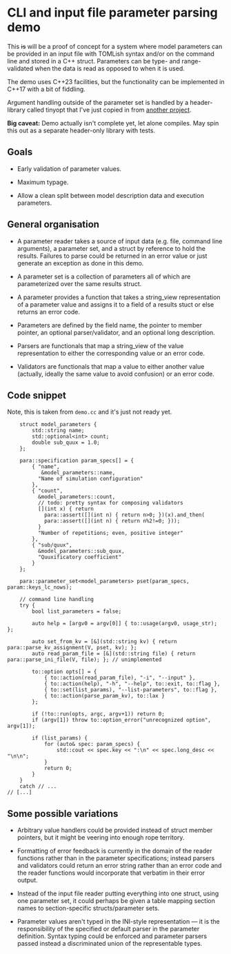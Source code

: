 # CLI and input file parameter parsing demo

This <s>is</s> will be a proof of concept for a system where model parameters can be
provided in an input file with TOMLish syntax and/or on the command line
and stored in a C++ struct. Parameters can be type- and range-validated
when the data is read as opposed to when it is used.

The demo uses C++23 facilities, but the functionality can be implemented
in C++17 with a bit of fiddling.

Argument handling outside of the parameter set is handled by a header-library
called tinyopt that I've just copied in from [another project](https://github.com/halfflat/tinyopt).

**Big caveat:** Demo actually isn't complete yet, let alone compiles.
May spin this out as a separate header-only library with tests.

## Goals

* Early validation of parameter values.

* Maximum typage.

* Allow a clean split between model description data and execution
  parameters.

## General organisation

* A parameter reader takes a source of input data (e.g. file, command line
  arguments), a parameter set, and a struct by reference to hold the results.
  Failures to parse could be returned in an error value or just generate an
  exception as done in this demo.

* A parameter set is a collection of parameters all of which are parameterized
  over the same results struct.

* A parameter provides a function that takes a string_view representation of
  a parameter value and assigns it to a field of a results stuct or else
  returns an error code.

* Parameters are defined by the field name, the pointer to member pointer,
  an optional parser/validator, and an optional long description.

* Parsers are functionals that map a string_view of the value representation
  to either the corresponding value or an error code.

* Validators are functionals that map a value to either another value
  (actually, ideally the same value to avoid confusion) or an error code.

## Code snippet

Note, this is taken from `demo.cc` and it's just not ready yet.

```
    struct model_parameters {
        std::string name;
        std::optional<int> count;
        double sub_quux = 1.0;
    };

    para::specification param_specs[] = {
        { "name",
           &model_parameters::name,
          "Name of simulation configuration"
        },
        { "count",
          &model_parameters::count,
          // todo: pretty syntax for composing validators
          [](int x) { return
            para::assert([](int n) { return n>0; })(x).and_then(
            para::assert([](int n) { return n%2!=0; }));
          }
          "Number of repetitions; even, positive integer"
        },
        { "sub/quux",
          &model_parameters::sub_quux,
          "Quuxificatory coefficient"
        }
    };

    para::parameter_set<model_parameters> pset(param_specs, param::keys_lc_nows);

    // command line handling
    try {
        bool list_parameters = false;

        auto help = [argv0 = argv[0]] { to::usage(argv0, usage_str); };

        auto set_from_kv = [&](std::string kv) { return para::parse_kv_assignment(V, pset, kv); };
        auto read_param_file = [&](std::string file) { return para::parse_ini_file(V, file); }; // unimplemented

        to::option opts[] = {
            { to::action(read_param_file), "-i", "--input" },
            { to::action(help), "-h", "--help", to::exit, to::flag },
            { to::set(list_params), "--list-parameters", to::flag },
            { to::action(parse_param_kv), to::lax }
        };

        if (!to::run(opts, argc, argv+1)) return 0;
        if (argv[1]) throw to::option_error("unrecognized option", argv[1]);

        if (list_params) {
            for (auto& spec: param_specs) {
                std::cout << spec.key << ":\n" << spec.long_desc << "\n\n";
            }
            return 0;
        }
    }
    catch // ...
// [...]

```


## Some possible variations

* Arbitrary value handlers could be provided instead of struct member pointers,
  but it might be veering into enough rope territory.

* Formatting of error feedback is currently in the domain of the reader
  functions rather than in the parameter specifications; instead parsers and validators
  could return an error string rather than an error code and the reader functions
  would incorporate that verbatim in their error output.

* Instead of the input file reader putting everything into one struct, using
  one parameter set, it could perhaps be given a table mapping section names
  to section-specific structs/parameter sets.

* Parameter values aren't typed in the INI-style representation — it is the
  responsibility of the specified or default parser in the parameter definition.
  Syntax typing could be enforced and parameter parsers passed instead a
  discriminated union of the representable types.



